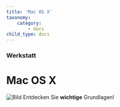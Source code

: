 ```yaml
---
title: 'Mac OS X'
taxonomy:
    category:
        - docs
child_type: docs
---
```


### Werkstatt

# Mac OS X

![Bild](http://tacamo.ch/byod/resources/osx.jpeg)
Entdecken Sie **wichtige** Grundlagen!

